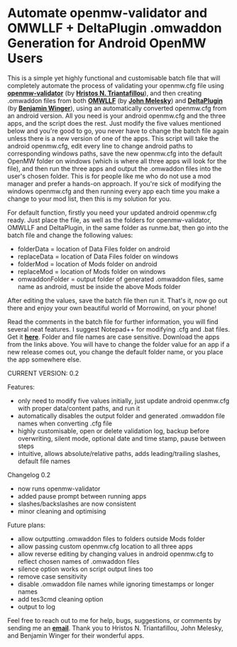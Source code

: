 <h1>Automate openmw-validator and OMWLLF + DeltaPlugin .omwaddon Generation for Android OpenMW Users</h1>

This is a simple yet highly functional and customisable batch file that will completely automate the process of validating your openmw.cfg file using <strong><a href="https://mw.moddinghall.com/file/28-openmw-validator">openmw-validator</a></strong> (by <strong><a href="https://git.sr.ht/~hristoast">Hristos N. Triantafillou</a></strong>), and then creating .omwaddon files from both <strong><a href="https://github.com/jmelesky/omwllf">OMWLLF</a></strong> (by <strong><a href="https://github.com/jmelesky">John Melesky</a></strong>) and <strong><a href="https://gitlab.com/bmwinger/delta-plugin/-/releases">DeltaPlugin</a></strong> (by <strong><a href="https://gitlab.com/bmwinger">Benjamin Winger</a></strong>), using an automatically converted openmw.cfg from an android version. All you need is your android openmw.cfg and the three apps, and the script does the rest. Just modify the five values mentioned below and you're good to go, you never have to change the batch file again unless there is a new version of one of the apps. This script will take the android openmw.cfg, edit every line to change android paths to corresponding windows paths, save the new openmw.cfg into the default OpenMW folder on windows (which is where all three apps will look for the file), and then run the three apps and output the .omwaddon files into the user's chosen folder. This is for people like me who do not use a mod manager and prefer a hands-on approach. If you're sick of modifying the windows openmw.cfg and then running every app each time you make a change to your mod list, then this is my solution for you.

For default function, firstly you need your updated android openmw.cfg ready. Just place the file, as well as the folders for openmw-validator, OMWLLF and DeltaPlugin, in the same folder as runme.bat, then go into the batch file and change the following values:

- folderData = location of Data Files folder on android
- replaceData = location of Data Files folder on windows
- folderMod = location of Mods folder on android
- replaceMod = location of Mods folder on windows
- omwaddonFolder = output folder of generated .omwaddon files, same name as android, must be inside the above Mods folder

After editing the values, save the batch file then run it. That's it, now go out there and enjoy your own beautiful world of Morrowind, on your phone!

Read the comments in the batch file for further information, you will find several neat features. I suggest Notepad++ for modifying .cfg and .bat files. Get it <strong><a href="https://notepad-plus-plus.org/downloads/">here</a></strong>. Folder and file names are case sensitive. Download the apps from the links above. You will have to change the folder value for an app if a new release comes out, you change the default folder name, or you place the app somewhere else.

CURRENT VERSION: 0.2

Features:

- only need to modify five values initially, just update android openmw.cfg with proper data/content paths, and run it
- automatically disables the output folder and generated .omwaddon file names when converting .cfg file
- highly customisable, open or delete validation log, backup before overwriting, silent mode, optional date and time stamp, pause between steps
- intuitive, allows absolute/relative paths, adds leading/trailing slashes, default file names

Changelog 0.2

- now runs openmw-validator
- added pause prompt between running apps
- slashes/backslashes are now consistent
- minor cleaning and optimising

Future plans:

- allow outputting .omwaddon files to folders outside Mods folder
- allow passing custom openmw.cfg location to all three apps
- allow reverse editing by changing values in android openmw.cfg to reflect chosen names of .omwaddon files
- silence option works on script output lines too
- remove case sensitivity
- disable .omwaddon file names while ignoring timestamps or longer names
- add tes3cmd cleaning option
- output to log

Feel free to reach out to me for help, bugs, suggestions, or comments by sending me an <strong><a href="mailto:r_b_inc@yahoo.ca">email</a></strong>. Thank you to Hristos N. Triantafillou, John Melesky, and Benjamin Winger for their wonderful apps.

